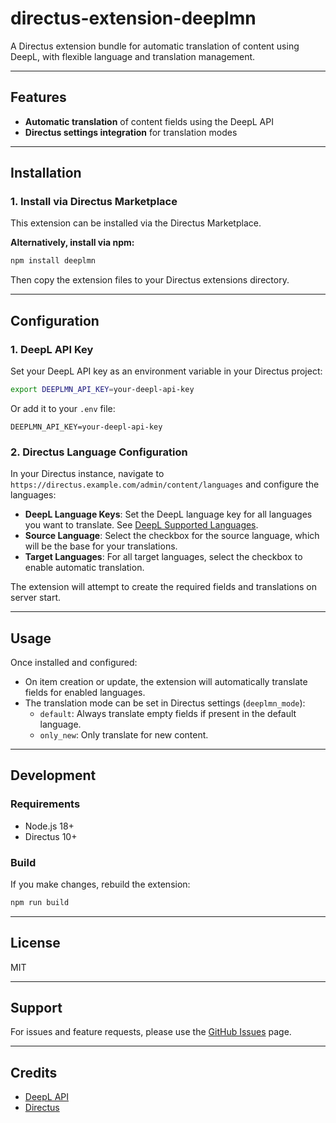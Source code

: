 # directus-extension-deeplmn

A Directus extension bundle for automatic translation of content using DeepL, with flexible language and translation management.

---

## Features

-   **Automatic translation** of content fields using the DeepL API
-   **Directus settings integration** for translation modes

---

## Installation

### 1. Install via Directus Marketplace

This extension can be installed via the Directus Marketplace.

**Alternatively, install via npm:**

```bash
npm install deeplmn
```

Then copy the extension files to your Directus extensions directory.

---

## Configuration

### 1. DeepL API Key

Set your DeepL API key as an environment variable in your Directus project:

```bash
export DEEPLMN_API_KEY=your-deepl-api-key
```

Or add it to your `.env` file:

```
DEEPLMN_API_KEY=your-deepl-api-key
```

### 2. Directus Language Configuration

In your Directus instance, navigate to `https://directus.example.com/admin/content/languages` and configure the languages:

-   **DeepL Language Keys**: Set the DeepL language key for all languages you want to translate. See [DeepL Supported Languages](https://developers.deepl.com/docs/getting-started/supported-languages).
-   **Source Language**: Select the checkbox for the source language, which will be the base for your translations.
-   **Target Languages**: For all target languages, select the checkbox to enable automatic translation.

The extension will attempt to create the required fields and translations on server start.

---

## Usage

Once installed and configured:

-   On item creation or update, the extension will automatically translate fields for enabled languages.
-   The translation mode can be set in Directus settings (`deeplmn_mode`):
    -   `default`: Always translate empty fields if present in the default language.
    -   `only_new`: Only translate for new content.

---

## Development

### Requirements

-   Node.js 18+
-   Directus 10+

### Build

If you make changes, rebuild the extension:

```bash
npm run build
```

---

## License

MIT

---

## Support

For issues and feature requests, please use the [GitHub Issues](https://github.com/Michael-Nussbaumer/directus-extension-deeplmn/issues) page.

---

## Credits

-   [DeepL API](https://www.deepl.com/docs-api)
-   [Directus](https://directus.io/)
